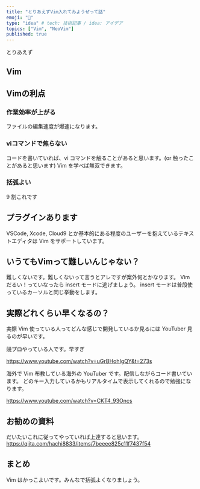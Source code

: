 ```yaml
---
title: "とりあえずVim入れてみようぜって話"
emoji: "🐥"
type: "idea" # tech: 技術記事 / idea: アイデア
topics: ["Vim", "NeoVim"]
published: true
---
```


とりあえず

## Vim

## Vimの利点

### 作業効率が上がる

ファイルの編集速度が爆速になります。

### viコマンドで焦らない

コードを書いていれば、vi コマンドを触ることがあると思います。(or 触ったことがあると思います)
Vim を学べば無双できます。

### 括弧よい

9 割これです

## プラグインあります

VSCode, Xcode, Cloud9 とか基本的にある程度のユーザーを抱えているテキストエディタは Vim をサポートしています。

## いうてもVimって難しいんじゃない？

難しくないです。難しくないって言うとアレですが案外何とかなります。
Vim だるい！っていなったら insert モードに逃げましょう。
insert モードは普段使っているカーソルと同じ挙動をします。

## 実際どれくらい早くなるの？

実際 Vim 使っている人ってどんな感じで開発しているか見るには YouTuber 見るのが早いです。

競プロやっている人です。早すぎ

https://www.youtube.com/watch?v=uGrBHohIgQY&t=273s

海外で Vim 布教している海外の YouTuber です。配信しながらコード書いています。
どのキー入力しているかもリアルタイムで表示してくれるので勉強になります。

https://www.youtube.com/watch?v=CKT4_93Oncs

## お勧めの資料

だいたいこれに従ってやっていれば上達すると思います。
https://qiita.com/hachi8833/items/7beeee825c11f7437f54

## まとめ
Vim はかっこよいです。みんなで括弧よくなりましょう。
